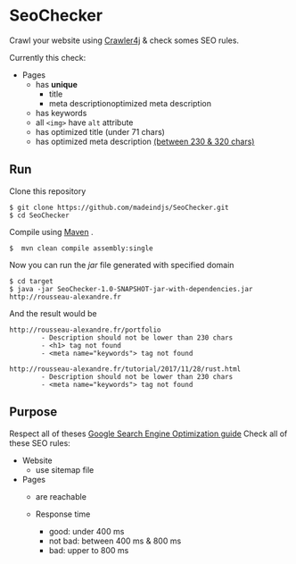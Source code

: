 # SeoChecker

Crawl your website using [Crawler4j][crwaler4j] & check somes SEO rules. 

Currently this check:

- Pages
    - has **unique**
        - title
        - meta descriptionoptimized meta description
    - has keywords
    - all `<img>` have `alt` attribute
    - has optimized title (under 71 chars)
    - has optimized meta description [(between 230 & 320 chars)](https://moz.com/blog/googles-longer-snippets)


## Run

Clone this repository 

    $ git clone https://github.com/madeindjs/SeoChecker.git
    $ cd SeoChecker

Compile using [Maven](http://maven.apache.org/) .

    $  mvn clean compile assembly:single

Now you can run the *jar* file generated with specified domain

    $ cd target
    $ java -jar SeoChecker-1.0-SNAPSHOT-jar-with-dependencies.jar http://rousseau-alexandre.fr

And the result would be

    http://rousseau-alexandre.fr/portfolio
            - Description should not be lower than 230 chars
            - <h1> tag not found
            - <meta name="keywords"> tag not found

    http://rousseau-alexandre.fr/tutorial/2017/11/28/rust.html
            - Description should not be lower than 230 chars
            - <meta name="keywords"> tag not found

## Purpose

Respect all of theses [Google Search Engine Optimization guide][google-guide]
Check all of these SEO rules:

- Website
    - use sitemap file
- Pages
    - are reachable
    
    - Response time
        - good: under 400 ms
        - not bad: between 400 ms & 800 ms
        - bad: upper to 800 ms

[crwaler4j]: https://github.com/yasserg/crawler4j
[google-guide]: http://static.googleusercontent.com/media/www.google.com/fr//webmasters/docs/search-engine-optimization-starter-guide.pdf